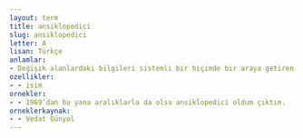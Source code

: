```yaml
---
layout: term
title: ansiklopedici
slug: ansiklopedici
letter: A
lisan: Türkçe
anlamlar:
- Değişik alanlardaki bilgileri sistemli bir biçimde bir araya getiren veya toplayan kimse; ansiklopedist
ozellikler:
- - isim
ornekler:
- - 1969’dan bu yana aralıklarla da olsa ansiklopedici oldum çıktım.
orneklerkaynak:
- - Vedat Günyol
---
```

